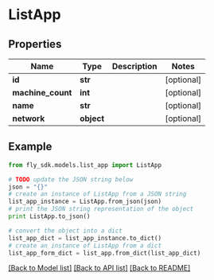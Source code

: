 # ListApp


## Properties
Name | Type | Description | Notes
------------ | ------------- | ------------- | -------------
**id** | **str** |  | [optional] 
**machine_count** | **int** |  | [optional] 
**name** | **str** |  | [optional] 
**network** | **object** |  | [optional] 

## Example

```python
from fly_sdk.models.list_app import ListApp

# TODO update the JSON string below
json = "{}"
# create an instance of ListApp from a JSON string
list_app_instance = ListApp.from_json(json)
# print the JSON string representation of the object
print ListApp.to_json()

# convert the object into a dict
list_app_dict = list_app_instance.to_dict()
# create an instance of ListApp from a dict
list_app_form_dict = list_app.from_dict(list_app_dict)
```
[[Back to Model list]](../README.md#documentation-for-models) [[Back to API list]](../README.md#documentation-for-api-endpoints) [[Back to README]](../README.md)


